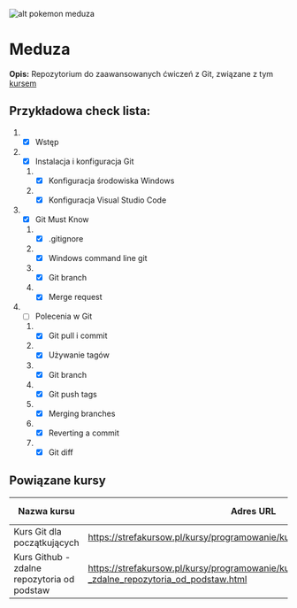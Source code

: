 ![alt pokemon meduza](http://pokelife.pl/pokemony/593.png "Jellicent")
# Meduza
**Opis:** Repozytorium do zaawansowanych ćwiczeń z Git, związane z tym [kursem](https://strefakursow.pl/kursy/programowanie/kurs_git_dla_zaawansowanych.html)  

## Przykładowa check lista:  
1. - [x] Wstęp  
2. - [x] Instalacja i konfiguracja Git  
   1. - [x] Konfiguracja środowiska Windows
   2. - [x] Konfiguracja Visual Studio Code  
3. - [x] Git Must Know
   1. - [x] .gitignore
   2. - [x] Windows command line git
   3. - [x] Git branch
   4. - [x] Merge request
4. - [ ] Polecenia w Git
   1. - [x] Git pull i commit
   2. - [x] Używanie tagów
   3. - [x] Git branch
   4. - [x] Git push tags
   5. - [x] Merging branches
   6. - [x] Reverting a commit
   7. - [x] Git diff

## Powiązane kursy
| Nazwa kursu | Adres URL | Poziom kursu |
| ----------- | --------- | ------------ |
| Kurs Git dla początkujących | https://strefakursow.pl/kursy/programowanie/kurs_git_dla_poczatkujacych.html | Podstawowy |
| Kurs Github - zdalne repozytoria od podstaw | https://strefakursow.pl/kursy/programowanie/kurs_github_-_zdalne_repozytoria_od_podstaw.html | Podstawowy |

